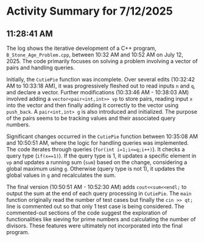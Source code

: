 # Activity Summary for 7/12/2025

## 11:28:41 AM
The log shows the iterative development of a C++ program, `B_Stone_Age_Problem.cpp`,  between 10:32 AM and 10:52 AM on July 12, 2025.  The code primarily focuses on solving a problem involving a vector of pairs and handling queries.

Initially, the `CutiePie` function was incomplete.  Over several edits (10:32:42 AM to 10:33:18 AM), it was progressively fleshed out to read inputs `n` and `q`, and declare a vector.  Further modifications (10:33:46 AM - 10:38:03 AM) involved adding a `vector<pair<int,int>> vp` to store pairs, reading input `x` into the vector and then finally adding it correctly to the vector using `push_back`. A `pair<int,int> g` is also introduced and initialized.  The purpose of the pairs seems to be tracking values and their associated query numbers.


Significant changes occurred in the `CutiePie` function between 10:35:08 AM and 10:50:51 AM, where the logic for handling queries was implemented.  The code iterates through queries (`for(int i=1;i<=q;i++)`). It checks a query type (`if(x==1)`).  If the query type is 1, it updates a specific element in `vp` and updates a running sum (`sum`) based on the change, considering a global maximum using `g`.  Otherwise (query type is not 1), it updates the global values in `g` and recalculates the sum.

The final version (10:50:51 AM - 10:52:30 AM) adds `cout<<sum<<endl;` to output the sum at the end of each query processing in `CutiePie`. The `main` function originally read the number of test cases but finally the `cin >> qt;` line is commented out so that only 1 test case is being considered.  The commented-out sections of the code suggest the exploration of functionalities like sieving for prime numbers and calculating the number of divisors. These features were ultimately not incorporated into the final program.
